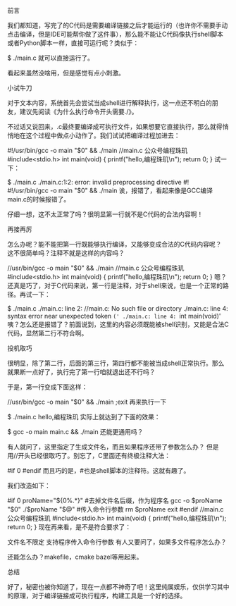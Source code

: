 前言

我们都知道，写完了的C代码是需要编译链接之后才能运行的（也许你不需要手动点击编译，但是IDE可能帮你做了这件事），那么能不能让C代码像执行shell脚本或者Python脚本一样，直接可运行呢？类似于：

$ ./main.c
就可以直接运行了。

看起来虽然没啥用，但是感觉有点小刺激。

小试牛刀

对于文本内容，系统首先会尝试当成shell进行解释执行，这一点还不明白的朋友，建议先阅读《为什么执行命令开头需要./》。

不过话又说回来，.c最终要编译成可执行文件，如果想要它直接执行，那么就得悄悄地在这个过程中做点小动作了。我们试试把编译过程加进去：

#!/usr/bin/gcc  -o main "$0" && ./main
//main.c 公众号编程珠玑
#include<stdio.h>
int main(void)
{
    printf("hello,编程珠玑\n");
    return 0;
}
试一下：

$ ./main.c
./main.c:1:2: error: invalid preprocessing directive #!
 #!/usr/bin/gcc  -o main "$0" && ./main
诶，报错了，看起来像是GCC编译main.c的时候报错了。

仔细一想，这不太正常了吗？很明显第一行就不是C代码的合法内容啊！

再接再厉

怎么办呢？能不能把第一行既能够执行编译，又能够变成合法的C代码内容呢？
这不很简单吗？注释不就是这样的内容吗？

//usr/bin/gcc  -o main "$0" && ./main
//main.c 公众号编程珠玑
#include<stdio.h>
int main(void)
{
    printf("hello,编程珠玑\n");
    return 0;
}
嗯？还真是巧了，对于C代码来说，第一行是注释，对于shell来说，也是一个正常的路径。再试一下：

$ ./main.c
./main.c: line 2: //main.c: No such file or directory
./main.c: line 4: syntax error near unexpected token `('
./main.c: line 4: `int main(void)'
咦？怎么还是报错了？前面说到，这里的内容必须既能被shell识别，又能是合法C代码，显然第二行不符合啊。

投机取巧

很明显，除了第二行，后面的第三行，第四行都不能被当成shell正常执行。那么就果断一点好了，执行完了第一行咱就退出还不行吗？

于是，第一行变成下面这样：

//usr/bin/gcc  -o main "$0" && ./main ;exit
再来执行一下

$ ./main.c
hello,编程珠玑
实际上就达到了下面的效果：

$ gcc -o main main.c && ./main
还能更通用吗？

有人就问了，这里指定了生成文件名，而且如果程序还带了参数怎么办？
但是用//开头已经很取巧了。别忘了，C里面还有终极注释大法：

#if 0
#endif 
而且巧的是，#也是shell脚本的注释符。这就有趣了。

我们改造如下：

#if 0
proName="${0%.*}"  #去掉文件名后缀，作为程序名
gcc -o $proName "$0"
./$proName "$@"   #传入命令行参数
rm $proName
exit
#endif
//main.c 公众号编程珠玑
#include<stdio.h>
int main(void)
{
    printf("hello,编程珠玑\n");
    return 0;
}
现在再来看，是不是符合要求了：

文件名不限定
支持程序传入命令行参数
有人又要问了，如果多文件程序怎么办？

还能怎么办？makefile，cmake bazel等用起来。

总结

好了，秘密也被你知道了，现在一点都不神奇了吧！这里纯属娱乐，仅供学习其中的原理，对于编译链接成可执行程序，构建工具是一个好的选择。